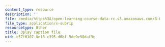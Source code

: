 ```yaml
---
content_type: resource
description: ''
file: /media/https%3A/open-learning-course-data-rc.s3.amazonaws.com/8-01sc-classical-mechanics-fall-2016/c57f01070ef6c395d6bf9de9e98daf3c_30Ww1HsRblM.srt
file_type: application/x-subrip
resourcetype: Other
title: 3play caption file
uid: c57f0107-0ef6-c395-d6bf-9de9e98daf3c
---
```

